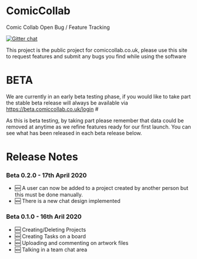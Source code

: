 # ComicCollab
Comic Collab Open Bug / Feature Tracking

[![Gitter chat](https://badges.gitter.im/gitterHQ/gitter.png)](https://gitter.im/ComicCollab/)

This project is the public project for comiccollab.co.uk, please use this site to request features and submit any bugs you find while using the software

# BETA
We are currently in an early beta testing phase, if you would like to take part the stable beta release will always be available via https://beta.comiccollab.co.uk/login #

As this is beta testing, by taking part please remember that data could be removed at anytime as we refine features ready for our first launch. You can see what has been released in each beta release below.


# Release Notes
### Beta 0.2.0 - 17th April 2020
- :new: A user can now be added to a project created by another person but this must be done manually.
- :new: There is a new chat design implemented

### Beta 0.1.0 - 16th Aril 2020
- :new: Creating/Deleting Projects
- :new: Creating Tasks on a board
- :new: Uploading and commenting on artwork files
- :new: Talking in a team chat area
